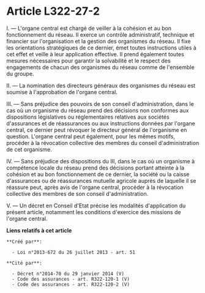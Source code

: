 # Article L322-27-2

I.  ― L'organe central est chargé de veiller à la cohésion et au bon  fonctionnement du réseau. Il exerce un contrôle
administratif, technique  et financier sur l'organisation et la gestion des organismes du réseau.  Il fixe les orientations
stratégiques de ce dernier, émet toutes  instructions utiles à cet effet et veille à leur application effective.  Il prend
également toutes mesures nécessaires pour garantir la  solvabilité et le respect des engagements de chacun des organismes du
réseau comme de l'ensemble du groupe.

II. ― La nomination des directeurs généraux des organismes du réseau est soumise à l'approbation de l'organe central.

III. ― Sans préjudice des pouvoirs de son  conseil d'administration, dans le cas où un organisme du réseau prend  des
décisions non conformes aux dispositions législatives ou  réglementaires relatives aux sociétés d'assurances et de
réassurances ou  aux instructions données par l'organe central, ce dernier peut révoquer  le directeur général de l'organisme
en question. L'organe central peut  également, pour les mêmes motifs, procéder à la révocation collective  des membres du
conseil d'administration de cet organisme.

IV. ― Sans préjudice des dispositions du III,  dans le cas où un organisme à compétence locale du réseau prend des  décisions
portant atteinte à la cohésion et au bon fonctionnement de ce  dernier, la société ou la caisse d'assurances ou de
réassurances  mutuelle agricole auprès de laquelle il se réassure peut, après avis de  l'organe central, procéder à la
révocation collective des membres de son  conseil d'administration.

V. ― Un décret en Conseil d'Etat précise les  modalités d'application du présent article, notamment les conditions
d'exercice des missions de l'organe central.

**Liens relatifs à cet article**

	**Créé par**:

	  - Loi n°2013-672 du 26 juillet 2013 - art. 51

	**Cité par**:

	  - Décret n°2014-70 du 29 janvier 2014 (V)
	  - Code des assurances - art. R322-120-1 (V)
	  - Code des assurances - art. R322-120-2 (V)
